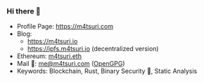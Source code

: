<!--KFC-->

### Hi there 👋

- Profile Page: https://m4tsuri.com
- Blog: 
  - https://m4tsuri.io
  - https://ipfs.m4tsuri.io (decentralized version)
- Ethereum: [m4tsuri.eth](https://etherscan.io/address/0x8f28da6ff26e782cb0495e581fadbcec320a4769)
- Mail 📧: me@m4tsuri.com ([OpenGPG](https://keys.openpgp.org/vks/v1/by-fingerprint/76A241AF5AF15E22843024654B3FAC03AC5E7B3F))
- Keywords: Blockchain, Rust, Binary Security 🔐, Static Analysis

<!--
**M4tsuri/M4tsuri** is a ✨ _special_ ✨ repository because its `README.md` (this file) appears on your GitHub profile.

Here are some ideas to get you started:

- 🔭 I’m currently working on ...
- 🌱 I’m currently learning ...
- 👯 I’m looking to collaborate on ...
- 🤔 I’m looking for help with ...
- 💬 Ask me about ...
- 📫 How to reach me: ...
- 😄 Pronouns: ...
- ⚡ Fun fact: ...
-->
